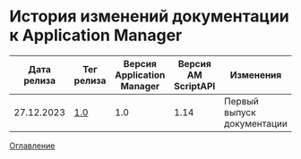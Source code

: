 # История изменений документации к Application Manager

| Дата релиза | Тег релиза| Версия Application Manager | Версия AM ScriptAPI | Изменения |
|----------|----------|----------|----------|----------|
| 27.12.2023 | [1.0](https://gitlab.optimacros.com/am/application_manager_documentation/-/tags/1.0) | 1.0 | 1.14 | Первый выпуск документации |


[Оглавление](./README.md)